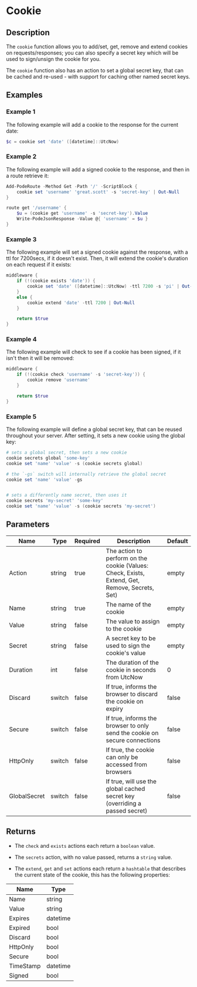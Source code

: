 # Cookie

## Description

The `cookie` function allows you to add/set, get, remove and extend cookies on requests/responses; you can also specify a secret key which will be used to sign/unsign the cookie for you.

The `cookie` function also has an action to set a global secret key, that can be cached and re-used - with support for caching other named secret keys.

## Examples

### Example 1

The following example will add a cookie to the response for the current date:

```powershell
$c = cookie set 'date' ([datetime]::UtcNow)
```

### Example 2

The following example will add a signed cookie to the response, and then in a route retrieve it:

```powershell
Add-PodeRoute -Method Get -Path '/' -ScriptBlock {
    cookie set 'username' 'great.scott' -s 'secret-key' | Out-Null
}

route get '/username' {
    $u = (cookie get 'username' -s 'secret-key').Value
    Write-PodeJsonResponse -Value @{ 'username' = $u }
}
```

### Example 3

The following example will set a signed cookie against the response, with a ttl for 7200secs, if it doesn't exist. Then, it will extend the cookie's duration on each request if it exists:

```powershell
middleware {
    if (!(cookie exists 'date')) {
        cookie set 'date' ([datetime]::UtcNow) -ttl 7200 -s 'pi' | Out-Null
    }
    else {
        cookie extend 'date' -ttl 7200 | Out-Null
    }

    return $true
}
```

### Example 4

The following example will check to see if a cookie has been signed, if it isn't then it will be removed:

```powershell
middleware {
    if (!(cookie check 'username' -s 'secret-key')) {
        cookie remove 'username'
    }

    return $true
}
```

### Example 5

The following example will define a global secret key, that can be reused throughout your server. After setting, it sets a new cookie using the global key:

```powershell
# sets a global secret, then sets a new cookie
cookie secrets global 'some-key'
cookie set 'name' 'value' -s (cookie secrets global)

# the `-gs` switch will internally retrieve the global secret
cookie set 'name' 'value' -gs


# sets a differently name secret, then uses it
cookie secrets 'my-secret' 'some-key'
cookie set 'name' 'value' -s (cookie secrets 'my-secret')
```

## Parameters

| Name | Type | Required | Description | Default |
| ---- | ---- | -------- | ----------- | ------- |
| Action | string | true | The action to perform on the cookie (Values: Check, Exists, Extend, Get, Remove, Secrets, Set) | empty |
| Name | string | true | The name of the cookie | empty |
| Value | string | false | The value to assign to the cookie | empty |
| Secret | string | false | A secret key to be used to sign the cookie's value | empty |
| Duration | int | false | The duration of the cookie in seconds from UtcNow | 0 |
| Discard | switch | false | If true, informs the browser to discard the cookie on expiry | false |
| Secure | switch | false | If true, informs the browser to only send the cookie on secure connections | false |
| HttpOnly | switch | false | If true, the cookie can only be accessed from browsers | false |
| GlobalSecret | switch | false | If true, will use the global cached secret key (overriding a passed secret) | false |

## Returns

* The `check` and `exists` actions each return a `boolean` value.

* The `secrets` action, with no value passed, returns a `string` value.

* The `extend`, `get` and `set` actions each return a `hashtable` that describes the current state of the cookie, this has the following properties:

| Name | Type |
| ---- | ---- |
| Name | string |
| Value | string |
| Expires | datetime |
| Expired | bool |
| Discard | bool |
| HttpOnly | bool |
| Secure | bool |
| TimeStamp | datetime |
| Signed | bool |